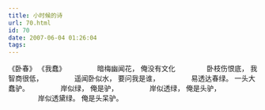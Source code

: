 ```yaml
---
title: 小时候的诗
url: 70.html
id: 70
date: 2007-06-04 01:26:04
tags:
---
```


《卧春》 《我蠢》 　　 　　暗梅幽闻花， 俺没有文化 　　 　　卧枝伤恨底， 我智商很低， 　　 　　遥闻卧似水， 要问我是谁， 　　 　　易透达春绿。 一头大蠢驴。 　　 　　岸似绿， 俺是驴， 　　 　　岸似透绿， 俺是头驴， 　　 　　岸似透黛绿。 俺是头呆驴。